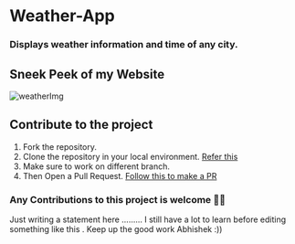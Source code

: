 # Weather-App 

### Displays weather information and time of any city.

## Sneek Peek of my Website

![weatherImg](https://user-images.githubusercontent.com/89199323/141126665-b58efb70-ccb9-4ffd-976c-295ba3662a1a.png)

## Contribute to the project 

1. Fork the repository.
2. Clone the repository in your local environment. <a href="https://docs.github.com/en/repositories/creating-and-managing-repositories/cloning-a-repository">Refer this</a>
3. Make sure to work on different branch.
4. Then Open a Pull Request. <a href="https://docs.github.com/en/pull-requests/collaborating-with-pull-requests/proposing-changes-to-your-work-with-pull-requests/creating-a-pull-request">Follow this to make a PR</a> 


### Any Contributions to this project is welcome 🙇‍♂️

Just writing a statement here ......... I still have a lot to learn before editing something like this . Keep up the good work Abhishek :))
